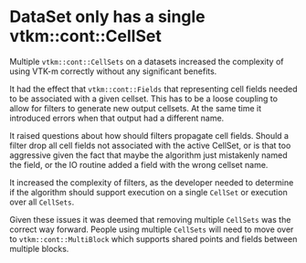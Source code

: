 # DataSet only has a single vtkm::cont::CellSet

Multiple `vtkm::cont::CellSets` on a datasets increased the
complexity of using VTK-m correctly without any significant
benefits.

It had the effect that `vtkm::cont::Fields` that representing
cell fields needed to be associated with a given cellset. This
has to be a loose coupling to allow for filters to generate
new output cellsets. At the same time it introduced errors when
that output had a different name.

It raised questions about how should filters propagate cell fields.
Should a filter drop all cell fields not associated with the active
CellSet, or is that too aggressive given the fact that maybe the
algorithm just mistakenly named the field, or the IO routine added
a field with the wrong cellset name.

It increased the complexity of filters, as the developer needed to
determine if the algorithm should support execution on a single `CellSet` or
execution over all `CellSets`. 

Given these issues it was deemed that removing multiple `CellSets` was
the correct way forward. People using multiple `CellSets` will need to
move over to `vtkm::cont::MultiBlock` which supports shared points and
fields between multiple blocks.



